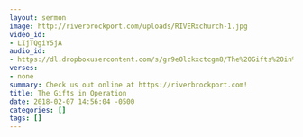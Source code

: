 ```yaml
---
layout: sermon
image: http://riverbrockport.com/uploads/RIVERxchurch-1.jpg
video_id:
- LIjTQgiY5jA
audio_id:
- https://dl.dropboxusercontent.com/s/gr9e0lckxctcgm8/The%20Gifts%20in%20Operation.mp3?dl=0
verses:
- none
summary: Check us out online at https://riverbrockport.com!
title: The Gifts in Operation
date: 2018-02-07 14:56:04 -0500
categories: []
tags: []
---
```

